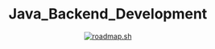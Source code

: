 <table>
  <div align ="center">

  # Java_Backend_Development
  
  [![roadmap.sh](https://api.roadmap.sh/v1-badge/tall/658aa52a54b5771051431f45?variant=dark&roadmaps=backend%2Cspring-boot%2Cjava)](https://roadmap.sh)
  
  </div>
</table>

